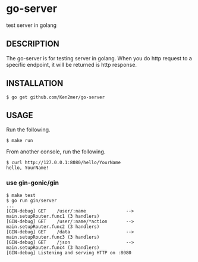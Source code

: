 # go-server

test server in golang

## DESCRIPTION

The go-server is for testing server in golang. When you do http request to a specific endpoint, it will be returned is http response.

## INSTALLATION

```
$ go get github.com/Ken2mer/go-server
```

## USAGE

Run the following.

```
$ make run
```

From another console, run the following.

```
$ curl http://127.0.0.1:8080/hello/YourName
hello, YourName!
```

### use gin-gonic/gin

```
$ make test
$ go run gin/server
...
[GIN-debug] GET    /user/:name               --> main.setupRouter.func1 (3 handlers)
[GIN-debug] GET    /user/:name/*action       --> main.setupRouter.func2 (3 handlers)
[GIN-debug] GET    /data                     --> main.setupRouter.func3 (3 handlers)
[GIN-debug] GET    /json                     --> main.setupRouter.func4 (3 handlers)
[GIN-debug] Listening and serving HTTP on :8080
```

